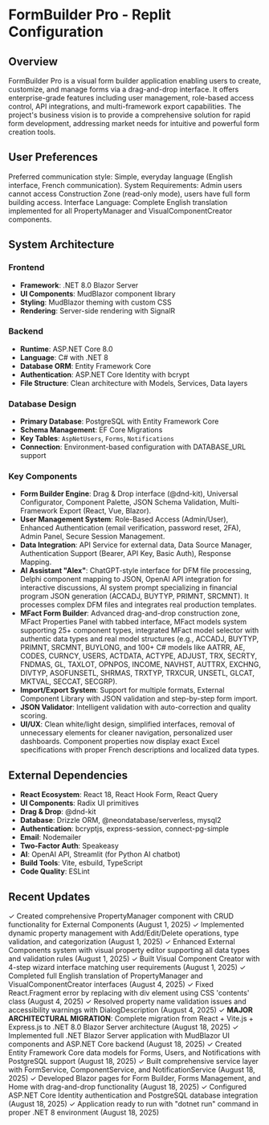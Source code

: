 # FormBuilder Pro - Replit Configuration

## Overview
FormBuilder Pro is a visual form builder application enabling users to create, customize, and manage forms via a drag-and-drop interface. It offers enterprise-grade features including user management, role-based access control, API integrations, and multi-framework export capabilities. The project's business vision is to provide a comprehensive solution for rapid form development, addressing market needs for intuitive and powerful form creation tools.

## User Preferences
Preferred communication style: Simple, everyday language (English interface, French communication).
System Requirements: Admin users cannot access Construction Zone (read-only mode), users have full form building access.
Interface Language: Complete English translation implemented for all PropertyManager and VisualComponentCreator components.

## System Architecture

### Frontend
- **Framework**: .NET 8.0 Blazor Server
- **UI Components**: MudBlazor component library
- **Styling**: MudBlazor theming with custom CSS
- **Rendering**: Server-side rendering with SignalR

### Backend
- **Runtime**: ASP.NET Core 8.0
- **Language**: C# with .NET 8
- **Database ORM**: Entity Framework Core
- **Authentication**: ASP.NET Core Identity with bcrypt
- **File Structure**: Clean architecture with Models, Services, Data layers

### Database Design
- **Primary Database**: PostgreSQL with Entity Framework Core
- **Schema Management**: EF Core Migrations
- **Key Tables**: `AspNetUsers`, `Forms`, `Notifications`
- **Connection**: Environment-based configuration with DATABASE_URL support

### Key Components
- **Form Builder Engine**: Drag & Drop interface (@dnd-kit), Universal Configurator, Component Palette, JSON Schema Validation, Multi-Framework Export (React, Vue, Blazor).
- **User Management System**: Role-Based Access (Admin/User), Enhanced Authentication (email verification, password reset, 2FA), Admin Panel, Secure Session Management.
- **Data Integration**: API Service for external data, Data Source Manager, Authentication Support (Bearer, API Key, Basic Auth), Response Mapping.
- **AI Assistant "Alex"**: ChatGPT-style interface for DFM file processing, Delphi component mapping to JSON, OpenAI API integration for interactive discussions, AI system prompt specializing in financial program JSON generation (ACCADJ, BUYTYP, PRIMNT, SRCMNT). It processes complex DFM files and integrates real production templates.
- **MFact Form Builder**: Advanced drag-and-drop construction zone, MFact Properties Panel with tabbed interface, MFact models system supporting 25+ component types, integrated MFact model selector with authentic data types and real model structures (e.g., ACCADJ, BUYTYP, PRIMNT, SRCMNT, BUYLONG, and 100+ C# models like AATRR, AE, CODES, CURNCY, USERS, ACTDATA, ACTYPE, ADJUST, TRX, SECRTY, FNDMAS, GL, TAXLOT, OPNPOS, INCOME, NAVHST, AUTTRX, EXCHNG, DIVTYP, ASOFUNSETL, SHRMAS, TRXTYP, TRXCUR, UNSETL, GLCAT, MKTVAL, SECCAT, SECGRP).
- **Import/Export System**: Support for multiple formats, External Component Library with JSON validation and step-by-step form import.
- **JSON Validator**: Intelligent validation with auto-correction and quality scoring.
- **UI/UX**: Clean white/light design, simplified interfaces, removal of unnecessary elements for cleaner navigation, personalized user dashboards. Component properties now display exact Excel specifications with proper French descriptions and localized data types.

## External Dependencies
- **React Ecosystem**: React 18, React Hook Form, React Query
- **UI Components**: Radix UI primitives
- **Drag & Drop**: @dnd-kit
- **Database**: Drizzle ORM, @neondatabase/serverless, mysql2
- **Authentication**: bcryptjs, express-session, connect-pg-simple
- **Email**: Nodemailer
- **Two-Factor Auth**: Speakeasy
- **AI**: OpenAI API, Streamlit (for Python AI chatbot)
- **Build Tools**: Vite, esbuild, TypeScript
- **Code Quality**: ESLint

## Recent Updates
✓ Created comprehensive PropertyManager component with CRUD functionality for External Components (August 1, 2025)
✓ Implemented dynamic property management with Add/Edit/Delete operations, type validation, and categorization (August 1, 2025)
✓ Enhanced External Components system with visual property editor supporting all data types and validation rules (August 1, 2025)
✓ Built Visual Component Creator with 4-step wizard interface matching user requirements (August 1, 2025)
✓ Completed full English translation of PropertyManager and VisualComponentCreator interfaces (August 4, 2025)
✓ Fixed React.Fragment error by replacing with div element using CSS 'contents' class (August 4, 2025)
✓ Resolved property name validation issues and accessibility warnings with DialogDescription (August 4, 2025)
✓ **MAJOR ARCHITECTURAL MIGRATION**: Complete migration from React + Vite.js + Express.js to .NET 8.0 Blazor Server architecture (August 18, 2025)
✓ Implemented full .NET Blazor Server application with MudBlazor UI components and ASP.NET Core backend (August 18, 2025)
✓ Created Entity Framework Core data models for Forms, Users, and Notifications with PostgreSQL support (August 18, 2025)
✓ Built comprehensive service layer with FormService, ComponentService, and NotificationService (August 18, 2025)
✓ Developed Blazor pages for Form Builder, Forms Management, and Home with drag-and-drop functionality (August 18, 2025)
✓ Configured ASP.NET Core Identity authentication and PostgreSQL database integration (August 18, 2025)
✓ Application ready to run with "dotnet run" command in proper .NET 8 environment (August 18, 2025)